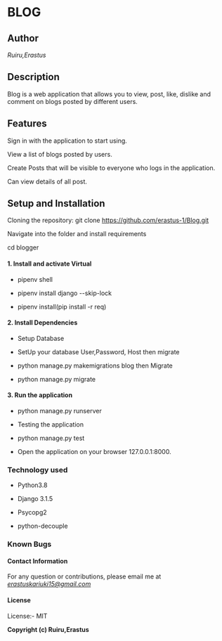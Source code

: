 # **BLOG**

## **Author**

*Ruiru,Erastus*

## **Description**

Blog is a web application that allows you to view, post, like, dislike and comment on blogs posted by different users.


## **Features**

Sign in with the application to start using.

View a list of blogs posted by users.


Create Posts that will be visible to everyone who logs in the application.

Can view details of all post.

## **Setup and Installation**

Cloning the repository: git clone https://github.com/erastus-1/Blog.git

Navigate into the folder and install requirements

cd blogger

#### **1. Install and activate Virtual**

- pipenv shell

- pipenv install django --skip-lock

- pipenv install(pip install -r req)

#### **2. Install Dependencies**

- Setup Database

- SetUp your database User,Password, Host then migrate

- python manage.py makemigrations blog then Migrate

- python manage.py migrate

#### **3. Run the application**

- python manage.py runserver

- Testing the application

- python manage.py test

- Open the application on your browser 127.0.0.1:8000.

### **Technology used**

- Python3.8

- Django 3.1.5

- Psycopg2

- python-decouple

### **Known Bugs**


#### **Contact Information**

For any question or contributions, please email me at *erastuskariuki15@gmail.com*

#### **License**

License:- MIT

**Copyright (c) Ruiru,Erastus**